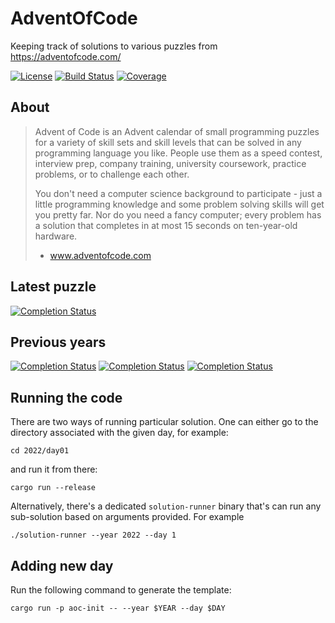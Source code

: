 # AdventOfCode

Keeping track of solutions to various puzzles from https://adventofcode.com/

[![License](https://img.shields.io/badge/License-Apache%202.0-blue.svg?style=for-the-badge&logo=appveyo)](https://opensource.org/licenses/Apache-2.0)
[![Build Status](https://img.shields.io/github/actions/workflow/status/jstuczyn/AdventOfCode/build.yml?style=for-the-badge)](https://github.com/jstuczyn/AdventOfCode/actions?query=branch%3Amaster)
[![Coverage](https://img.shields.io/codecov/c/github/jstuczyn/AdventOfCode2021?token=MB5EB16E2Y&style=for-the-badge&logo=codecov?token=EEAVX8J62K)](https://codecov.io/gh/jstuczyn/AdventOfCode2021)

## About

> Advent of Code is an Advent calendar of small programming puzzles for a variety of skill sets and skill levels that can be solved in any programming language you like. People use them as a speed contest, interview prep, company training, university coursework, practice problems, or to challenge each other.
>
> You don't need a computer science background to participate - just a little programming knowledge and some problem solving skills will get you pretty far. Nor do you need a fancy computer; every problem has a solution that completes in at most 15 seconds on ten-year-old hardware.
> 
> - www.adventofcode.com

## Latest puzzle
[![Completion Status](https://img.shields.io/endpoint?url=https://raw.githubusercontent.com/jstuczyn/AdventOfCode/master/.github/badges/completion2022.json)](https://adventofcode.com/2022/about)

## Previous years
[![Completion Status](https://img.shields.io/endpoint?url=https://raw.githubusercontent.com/jstuczyn/AdventOfCode/master/.github/badges/completion2021.json)](https://adventofcode.com/2021/about)
[![Completion Status](https://img.shields.io/endpoint?url=https://raw.githubusercontent.com/jstuczyn/AdventOfCode/master/.github/badges/completion2020.json)](https://adventofcode.com/2020/about)
[![Completion Status](https://img.shields.io/endpoint?url=https://raw.githubusercontent.com/jstuczyn/AdventOfCode/master/.github/badges/completion2019.json)](https://adventofcode.com/2019/about)

## Running the code

There are two ways of running particular solution. One can either go to the directory associated with the given day, for example:
```shell
cd 2022/day01
```

and run it from there:
```shell
cargo run --release
```

Alternatively, there's a dedicated `solution-runner` binary that's can run any sub-solution based on arguments provided. For example

```shell
./solution-runner --year 2022 --day 1
```

## Adding new day

Run the following command to generate the template:

```shell
cargo run -p aoc-init -- --year $YEAR --day $DAY
```

[//]: # (It further has optional flags `custom-input-filepath` and `custom-input` for providing non-default inputs.)

